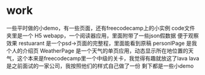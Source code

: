 # work
一些平时做的小demo，有一些页面，还有freecodecamp上的小实例
code文件夹里是一个 H5 webapp，一个阅读器应用，里面附带了一些json假数据 便于观察效果
restuarant 是一个psd->页面的完整程，里面能看到原稿
personlPage 是我个人的介绍页
WeatherPage 是一个天气的单页应用，动态显示所在地位置的天气，这个本来是freecodecamp里一个中级的关卡，我觉得有趣就放这了lava
lava是之前面试的一家公司，我按照他们的样式自己做了一份
剩下都是一些小demo
